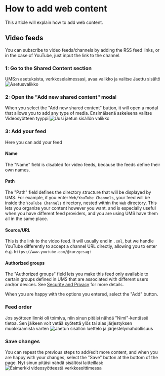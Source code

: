 # How to add web content

This article will explain how to add web content.

## Video feeds

You can subscribe to video feeds/channels by adding the RSS feed links, or in the case of YouTube, just input the link to the channel.

### 1: Go to the Shared Content section

UMS:n asetuksista, verkkoselaimessasi, avaa valikko ja valitse Jaettu sisältö
![Asetusvalikko](@site/docs/guides/img/how-to-add-web-content-1-shared-content.png)

### 2: Open the "Add new shared content" modal

When you select the "Add new shared content" button, it will open a modal that allows you to add any type of media. Ensimäisenä askeleena valitse Videosyötteen tyyppi
![Uusi jaetun sisällön valikko](@site/docs/guides/img/how-to-add-web-content-2-add-modal.png)

### 3: Add your feed

Here you can add your feed

#### Name

The "Name" field is disabled for video feeds, because the feeds define their own names.

#### Path

The "Path" field defines the directory structure that will be displayed by UMS. For example, if you enter `Web/YouTube Channels`, your feed will be inside the `YouTube Channels` directory, nested within the `Web` directory. This lets you organize your content however you want, and is especially useful when you have different feed providers, and you are using UMS have them all in the same place.

#### Source/URL

This is the link to the video feed. It will usually end in `.xml`, but we handle YouTube differently to accept a channel URL directly, allowing you to enter e.g. `https://www.youtube.com/@kurzgesagt`

#### Authorized groups

The "Authorized groups" field lets you make this feed only available to certain groups defined in UMS that are associated with different users and/or devices. See [Security and Privacy](../configuration/security-and-privacy.md#link-person-to-renderer) for more details.

When you are happy with the options you entered, select the "Add" button.

### Feed order

Jos syötteen linnki oli toimiva, niin sinun pitäisi nähdä "Nimi"-kentässä tietoa. Sen jälkeen voit vetää syötettä ylös tai alas järjestyksen muokkaamista varten
![Jaetun sisällön luettelo ja järjestelymahdollisuus](@site/docs/guides/img/how-to-add-web-content-3-see-name-and-sort.png)

### Save changes

You can repeat the previous steps to add/edit more content, and when you are happy with your changes, select the "Save" button at the bottom of the page. Nyt sinun pitäisi nähdä sisältösi laitteillasi:
![Esimerkki videosyötteestä verkkosoittimessa](@site/docs/guides/img/how-to-add-web-content-4-feed-player.png)